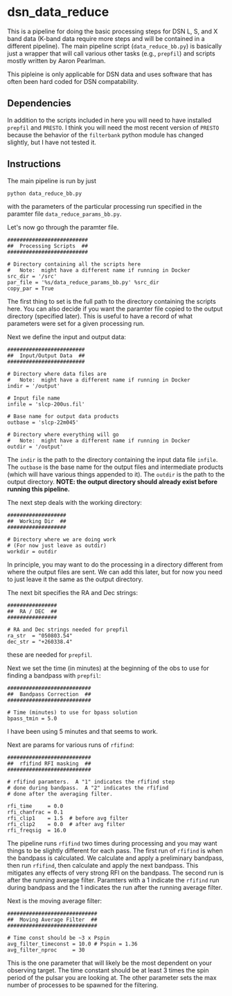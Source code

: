 # dsn_data_reduce

This is a pipeline for doing the basic processing steps for 
DSN L, S, and X band data (K-band data require more steps and 
will be contained in a different pipeline).  The main pipeline 
script (`data_reduce_bb.py`) is basically just a wrapper that 
will call various other tasks (e.g., `prepfil`) and scripts 
mostly written by Aaron Pearlman.  

This pipleine is only applicable for DSN data and uses software 
that has often been hard coded for DSN compatability.  

## Dependencies 

In addition to the scripts included in here you will need to 
have installed `prepfil` and `PRESTO`.  I think you will need 
the most recent version of `PRESTO` because the behavior of 
the `filterbank` python module has changed slightly, but I 
have not tested it.

## Instructions 

The main pipeline is run by just 

    python data_reduce_bb.py

with the parameters of the particular processing run specified 
in the paramter file `data_reduce_params_bb.py`.

Let's now go through the paramter file.  

    ##########################
    ##  Processing Scripts  ##
    ##########################
    
    # Directory containing all the scripts here
    #   Note:  might have a different name if running in Docker
    src_dir = '/src'
    par_file = '%s/data_reduce_params_bb.py' %src_dir
    copy_par = True

The first thing to set is the full path to the directory 
containing the scripts here.  You can also decide if you 
want the paramter file copied to the output directory 
(specified later).  This is useful to have a record of 
what parameters were set for a given processing run.

Next we define the input and output data:

    #########################
    ##  Input/Output Data  ##
    #########################
    
    # Directory where data files are
    #   Note:  might have a different name if running in Docker
    indir = '/output'
    
    # Input file name
    infile = 'slcp-200us.fil'
    
    # Base name for output data products
    outbase = 'slcp-22m045'
    
    # Directory where everything will go
    #   Note:  might have a different name if running in Docker
    outdir = '/output'

The `indir` is the path to the directory containing the input 
data file `infile`.  The `outbase` is the base name for the 
output files and intermediate products (which will have various 
things appended to it).  The `outdir` is the path to the 
output directory.  **NOTE: the output directory should already 
exist before running this pipeline.**

The next step deals with the working directory:

    ###################
    ##  Working Dir  ##
    ###################
    
    # Directory where we are doing work
    # (For now just leave as outdir)
    workdir = outdir

In principle, you may want to do the processing in a 
directory different from where the output files are sent.
We can add this later, but for now you need to just leave it 
the same as the output directory.

The next bit specifies the RA and Dec strings:

    ################
    ##  RA / DEC  ##
    ################
    
    # RA and Dec strings needed for prepfil
    ra_str  = "050803.54"
    dec_str = "+260338.4"

these are needed for `prepfil`.

Next we set the time (in minutes) at the beginning of the obs 
to use for finding a bandpass with `prepfil`:

    ###########################
    ##  Bandpass Correction  ##
    ###########################
    
    # Time (minutes) to use for bpass solution
    bpass_tmin = 5.0

I have been using 5 minutes and that seems to work.

Next are params for various runs of `rfifind`:

    ###########################
    ##  rfifind RFI masking  ##
    ###########################
    
    # rfifind paramters.  A "1" indicates the rfifind step
    # done during bandpass.  A "2" indicates the rfifind
    # done after the averaging filter.
    
    rfi_time     = 0.0
    rfi_chanfrac = 0.1
    rfi_clip1    = 1.5  # before avg filter
    rfi_clip2    = 0.0  # after avg filter
    rfi_freqsig  = 16.0

The pipeline runs `rfifind` two times during processing and 
you may want things to be slightly different for each pass.  The 
first run of `rfifind` is when the bandpass is calculated.  We 
calculate and apply a preliminary bandpass, then run `rfifind`, 
then calculate and apply the next bandpass.  This mitigates any 
effects of very strong RFI on the bandpass.  The second run is 
after the running average filter.  Paramters with a 1 indicate 
the `rfifind` run during bandpass and the 1 indicates the run 
after the running average filter.

Next is the moving average filter:

    #############################
    ##  Moving Average Filter  ##
    #############################
    
    # Time const should be ~3 x Pspin
    avg_filter_timeconst = 10.0 # Pspin = 1.36
    avg_filter_nproc     = 30

This is the one parameter that will likely be the most 
dependent on your observing target.  The time constant 
should be at least 3 times the spin period of the pulsar 
you are looking at.  The other parameter sets the max number 
of processes to be spawned for the filtering.  


